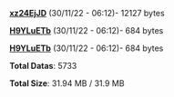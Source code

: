 [**xz24EjJD**](/data/xz24EjJD.txt) (30/11/22 - 06:12)- 12127 bytes

[**H9YLuETb**](/data/H9YLuETb.txt) (30/11/22 - 06:12)- 684 bytes

[**H9YLuETb**](/data/H9YLuETb.txt) (30/11/22 - 06:12)- 684 bytes

**Total Datas**: 5733

**Total Size**: 31.94 MB / 31.9 MB
